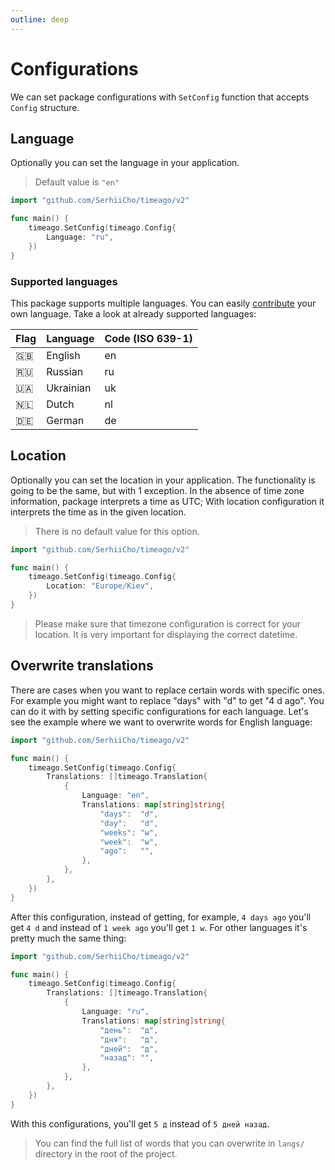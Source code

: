 ```yaml
---
outline: deep
---
```


# Configurations
We can set package configurations with `SetConfig` function that accepts `Config` structure.

## Language
Optionally you can set the language in your application.

> Default value is `"en"`

```go
import "github.com/SerhiiCho/timeago/v2"

func main() {
    timeago.SetConfig(timeago.Config{
        Language: "ru",
    })
}
```

### Supported languages
This package supports multiple languages. You can easily [contribute](/contribute) your own language. Take a look at already supported languages:

| Flag | Language | Code (ISO 639-1) |
| --- | --- | --- |
| 🇬🇧 | English | en |
| 🇷🇺 | Russian | ru |
| 🇺🇦 | Ukrainian | uk |
| 🇳🇱 | Dutch | nl |
| 🇩🇪 | German | de |

## Location
Optionally you can set the location in your application. The functionality is going to be the
same, but with 1 exception. In the absence of time zone information, package interprets a time as UTC;
With location configuration it interprets the time as in the given location.

> There is no default value for this option.

```go
import "github.com/SerhiiCho/timeago/v2"

func main() {
    timeago.SetConfig(timeago.Config{
        Location: "Europe/Kiev",
    })
}
```

> Please make sure that timezone configuration is correct for your location. It is very important for displaying the correct datetime.

## Overwrite translations
There are cases when you want to replace certain words with specific ones. For example you might want to replace "days" with "d" to get "4 d ago". You can do it with by setting specific configurations for each language. Let's see the example where we want to overwrite words for English language:

```go
import "github.com/SerhiiCho/timeago/v2"

func main() {
    timeago.SetConfig(timeago.Config{
		Translations: []timeago.Translation{
			{
				Language: "en",
				Translations: map[string]string{
					"days":  "d",
					"day":   "d",
					"weeks": "w",
					"week":  "w",
					"ago":   "",
				},
			},
		},
	})
}
```

After this configuration, instead of getting, for example, `4 days ago` you'll get `4 d` and instead of `1 week ago` you'll get `1 w`. For other languages it's pretty much the same thing:

```go
import "github.com/SerhiiCho/timeago/v2"

func main() {
    timeago.SetConfig(timeago.Config{
		Translations: []timeago.Translation{
			{
				Language: "ru",
				Translations: map[string]string{
					"день":  "д",
					"дня":   "д",
					"дней":  "д",
					"назад": "",
				},
			},
		},
	})
}
```

With this configurations, you'll get `5 д` instead of `5 дней назад`.

> You can find the full list of words that you can overwrite in `langs/` directory in the root of the project.
